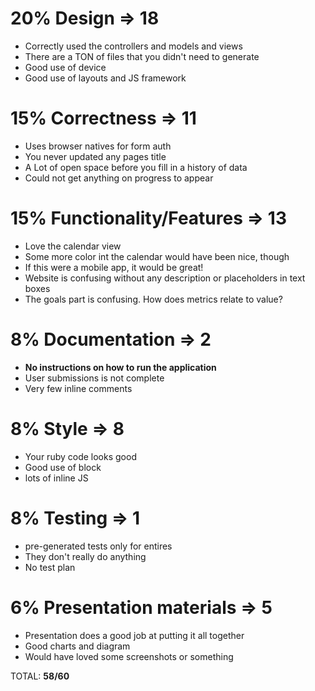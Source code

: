 # 20% Design => 18
- Correctly used the controllers and models and views
- There are a TON of files that you didn't need to generate
- Good use of device
- Good use of layouts and JS framework

# 15% Correctness => 11
- Uses browser natives for form auth
- You never updated any pages title
- A Lot of open space before you fill in a history of data
- Could not get anything on progress to appear

# 15% Functionality/Features => 13
- Love the calendar view
- Some more color int the calendar would have been nice, though
- If this were a mobile app, it would be great!
- Website is confusing without any description or placeholders in text boxes
- The goals part is confusing. How does metrics relate to value?

# 8% Documentation => 2
- **No instructions on how to run the application**
- User submissions is not complete
- Very few inline comments

# 8% Style => 8
- Your ruby code looks good
- Good use of block
- lots of inline JS

# 8% Testing => 1
- pre-generated tests only for entires
- They don't really do anything
- No test plan

# 6% Presentation materials => 5
- Presentation does a good job at putting it all together
- Good charts and diagram
- Would have loved some screenshots or something

TOTAL: **58/60**